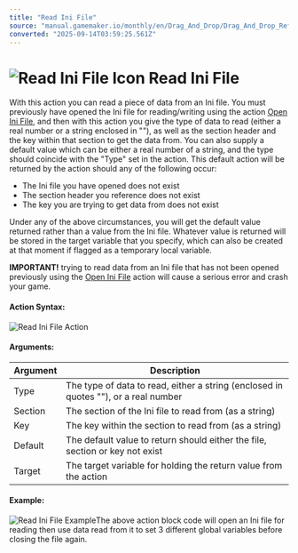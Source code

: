 ```yaml
---
title: "Read Ini File"
source: "manual.gamemaker.io/monthly/en/Drag_And_Drop/Drag_And_Drop_Reference/Files/Read_Ini_File.htm"
converted: "2025-09-14T03:59:25.561Z"
---
```


# ![Read Ini File Icon](../../../assets/Images/Scripting_Reference/Drag_And_Drop/Reference/Files/i_Files_Read_Ini_File.png) Read Ini File

With this action you can read a piece of data from an Ini file. You must previously have opened the Ini file for reading/writing using the action [Open Ini File](Open_Ini_File.md), and then with this action you give the type of data to read (either a real number or a string enclosed in ""), as well as the section header and the key within that section to get the data from. You can also supply a default value which can be either a real number of a string, and the type should coincide with the "Type" set in the action. This default action will be returned by the action should any of the following occur:

-   The Ini file you have opened does not exist
-   The section header you reference does not exist
-   The key you are trying to get data from does not exist

Under any of the above circumstances, you will get the default value returned rather than a value from the Ini file. Whatever value is returned will be stored in the target variable that you specify, which can also be created at that moment if flagged as a temporary local variable.

**IMPORTANT!** trying to read data from an Ini file that has not been opened previously using the [Open Ini File](Open_Ini_File.md) action will cause a serious error and crash your game.

#### Action Syntax:

![Read Ini File Action](../../../assets/Images/Scripting_Reference/Drag_And_Drop/Reference/Files/a_Files_Read_Ini_File.png)

#### Arguments:

| Argument | Description |
| --- | --- |
| Type | The type of data to read, either a string (enclosed in quotes ""), or a real number |
| Section | The section of the Ini file to read from (as a string) |
| Key | The key within the section to read from (as a string) |
| Default | The default value to return should either the file, section or key not exist |
| Target | The target variable for holding the return value from the action |

#### Example:

![Read Ini File Example](../../../assets/Images/Scripting_Reference/Drag_And_Drop/Reference/Files/e_Files_Read_Ini_File.png)The above action block code will open an Ini file for reading then use data read from it to set 3 different global variables before closing the file again.